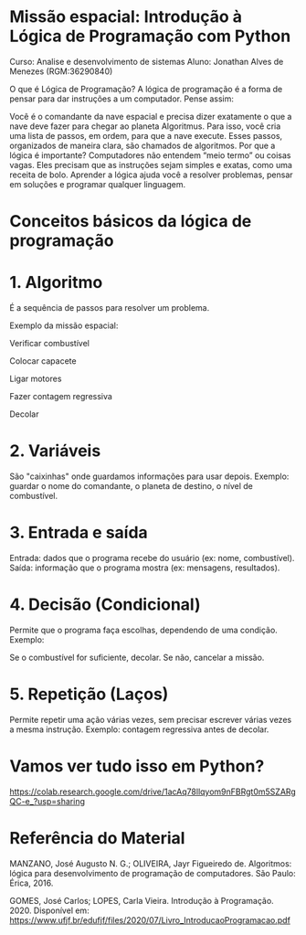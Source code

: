 
# Missão espacial: Introdução à Lógica de Programação com Python

Curso: Analise e desenvolvimento de sistemas
Aluno: Jonathan Alves de Menezes (RGM:36290840) 


O que é Lógica de Programação?
A lógica de programação é a forma de pensar para dar instruções a um computador. Pense assim:

Você é o comandante da nave espacial e precisa dizer exatamente o que a nave deve fazer para chegar ao planeta Algoritmus. Para isso, você cria uma lista de passos, em ordem, para que a nave execute.
Esses passos, organizados de maneira clara, são chamados de algoritmos.
Por que a lógica é importante?
Computadores não entendem “meio termo” ou coisas vagas.
Eles precisam que as instruções sejam simples e exatas, como uma receita de bolo.
Aprender a lógica ajuda você a resolver problemas, pensar em soluções e programar qualquer linguagem.

#  Conceitos básicos da lógica de programação 
# 1. Algoritmo
É a sequência de passos para resolver um problema.

Exemplo da missão espacial:

Verificar combustível

Colocar capacete

Ligar motores

Fazer contagem regressiva

Decolar

# 2. Variáveis
São "caixinhas" onde guardamos informações para usar depois.
Exemplo: guardar o nome do comandante, o planeta de destino, o nível de combustível.

# 3. Entrada e saída
Entrada: dados que o programa recebe do usuário (ex: nome, combustível).
Saída: informação que o programa mostra (ex: mensagens, resultados).

# 4. Decisão (Condicional)
Permite que o programa faça escolhas, dependendo de uma condição.
Exemplo:

Se o combustível for suficiente, decolar.
Se não, cancelar a missão.

# 5. Repetição (Laços)
Permite repetir uma ação várias vezes, sem precisar escrever várias vezes a mesma instrução.
Exemplo: contagem regressiva antes de decolar.

# Vamos ver tudo isso em Python?
https://colab.research.google.com/drive/1acAq78llqyom9nFBRgt0m5SZARgQC-e_?usp=sharing

# Referência do Material
MANZANO, José Augusto N. G.; OLIVEIRA, Jayr Figueiredo de. Algoritmos: lógica para desenvolvimento de programação de computadores. São Paulo: Érica, 2016.

GOMES, José Carlos; LOPES, Carla Vieira. Introdução à Programação. 2020. Disponível em: https://www.ufjf.br/edufjf/files/2020/07/Livro_IntroducaoProgramacao.pdf

